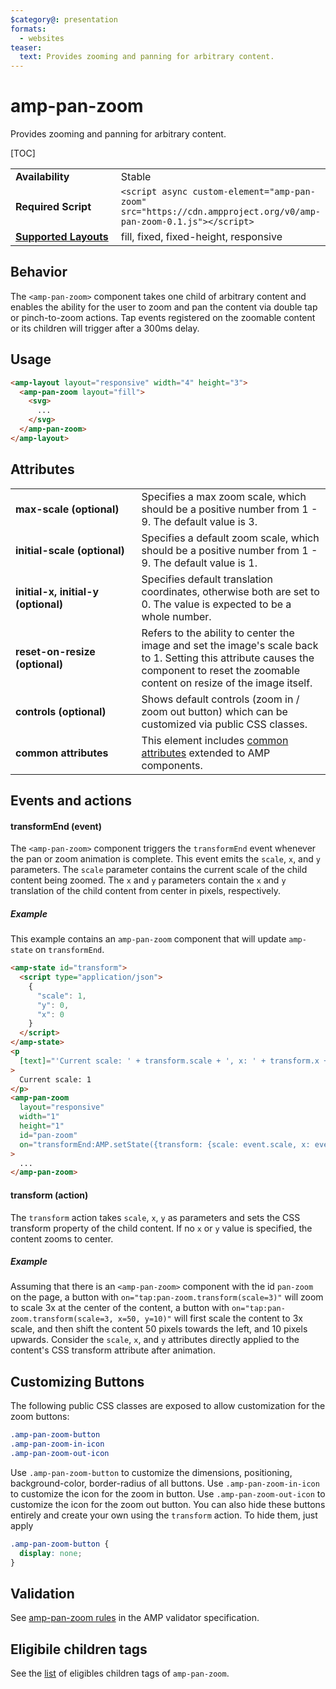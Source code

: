 ```yaml
---
$category@: presentation
formats:
  - websites
teaser:
  text: Provides zooming and panning for arbitrary content.
---
```


<!---
Copyright 2018 The AMP HTML Authors. All Rights Reserved.

Licensed under the Apache License, Version 2.0 (the "License");
you may not use this file except in compliance with the License.
You may obtain a copy of the License at

      http://www.apache.org/licenses/LICENSE-2.0

Unless required by applicable law or agreed to in writing, software
distributed under the License is distributed on an "AS-IS" BASIS,
WITHOUT WARRANTIES OR CONDITIONS OF ANY KIND, either express or implied.
See the License for the specific language governing permissions and
limitations under the License.
-->

# amp-pan-zoom

Provides zooming and panning for arbitrary content.

[TOC]

<table>
  <tr>
    <td width="40%"><strong>Availability</strong></td>
    <td>Stable</td>
  </tr>
  <tr>
    <td><strong>Required Script</strong></td>
    <td><code>&lt;script async custom-element="amp-pan-zoom" src="https://cdn.ampproject.org/v0/amp-pan-zoom-0.1.js">&lt;/script></code></td>
  </tr>
    <tr>
    <td><strong><a href="https://amp.dev/documentation/guides-and-tutorials/develop/style_and_layout/control_layout#the-layout-attribute">Supported Layouts</a></strong></td>
    <td>fill, fixed, fixed-height, responsive</td>
  </tr>
</table>

## Behavior

The `<amp-pan-zoom>` component takes one child of arbitrary content and enables
the ability for the user to zoom and pan the content via double tap or
pinch-to-zoom actions. Tap events registered on the zoomable content or its
children will trigger after a 300ms delay.

## Usage

```html
<amp-layout layout="responsive" width="4" height="3">
  <amp-pan-zoom layout="fill">
    <svg>
      ...
    </svg>
  </amp-pan-zoom>
</amp-layout>
```

## Attributes

<table>
  <tr>
    <td width="40%"><strong>max-scale (optional)</strong></td>
    <td>Specifies a max zoom scale, which should be a positive number from 1 - 9. The default value is 3.</td>
  </tr>
  <tr>
    <td width="40%"><strong>initial-scale (optional)</strong></td>
    <td>Specifies a default zoom scale, which should be a positive number from 1 - 9. The default value is 1.</td>
  </tr>
  <tr>
    <td width="40%"><strong>initial-x, initial-y (optional)</strong></td>
    <td>Specifies default translation coordinates, otherwise both are set to 0. The value is expected to be a whole number.</td>
  </tr>
  <tr>
    <td width="40%"><strong>reset-on-resize (optional)</strong></td>
    <td>Refers to the ability to center the image and set the image's scale back to 1. Setting this attribute causes the component to reset the zoomable content on resize of the image itself.</td>
  </tr>
  <tr>
    <td width="40%"><strong>controls (optional)</strong></td>
    <td>Shows default controls (zoom in / zoom out button) which can be customized via public CSS classes.</td>
  </tr>
  <tr>
    <td width="40%"><strong>common attributes</strong></td>
    <td>This element includes <a href="https://amp.dev/documentation/guides-and-tutorials/learn/common_attributes">common attributes</a> extended to AMP components.</td>
  </tr>
</table>

## Events and actions

#### transformEnd (event)

The `<amp-pan-zoom>` component triggers the `transformEnd` event whenever the
pan or zoom animation is complete. This event emits the `scale`, `x`, and `y`
parameters. The `scale` parameter contains the current scale of the child
content being zoomed. The `x` and `y` parameters contain the `x` and `y`
translation of the child content from center in pixels, respectively.

##### Example

This example contains an `amp-pan-zoom` component that will update `amp-state`
on `transformEnd`.

```html
<amp-state id="transform">
  <script type="application/json">
    {
      "scale": 1,
      "y": 0,
      "x": 0
    }
  </script>
</amp-state>
<p
  [text]="'Current scale: ' + transform.scale + ', x: ' + transform.x + ', y: ' + transform.y"
>
  Current scale: 1
</p>
<amp-pan-zoom
  layout="responsive"
  width="1"
  height="1"
  id="pan-zoom"
  on="transformEnd:AMP.setState({transform: {scale: event.scale, x: event.x, y: event.y}})"
>
  ...
</amp-pan-zoom>
```

#### transform (action)

The `transform` action takes `scale`, `x`, `y` as parameters and sets the CSS
transform property of the child content. If no `x` or `y` value is specified,
the content zooms to center.

##### Example

Assuming that there is an `<amp-pan-zoom>` component with the id `pan-zoom` on
the page, a button with `on="tap:pan-zoom.transform(scale=3)"` will zoom to
scale 3x at the center of the content, a button with
`on="tap:pan-zoom.transform(scale=3, x=50, y=10)"` will first scale the content
to 3x scale, and then shift the content 50 pixels towards the left, and 10
pixels upwards. Consider the `scale`, `x`, and `y` attributes directly applied
to the content's CSS transform attribute after animation.

## Customizing Buttons

The following public CSS classes are exposed to allow customization for the zoom
buttons:

```css
.amp-pan-zoom-button
.amp-pan-zoom-in-icon
.amp-pan-zoom-out-icon
```

Use `.amp-pan-zoom-button` to customize the dimensions, positioning,
background-color, border-radius of all buttons. Use `.amp-pan-zoom-in-icon` to
customize the icon for the zoom in button. Use `.amp-pan-zoom-out-icon` to
customize the icon for the zoom out button. You can also hide these buttons
entirely and create your own using the `transform` action. To hide them, just
apply

```css
.amp-pan-zoom-button {
  display: none;
}
```

## Validation

See
[amp-pan-zoom rules](https://github.com/ampproject/amphtml/blob/master/extensions/amp-pan-zoom/validator-amp-pan-zoom.protoascii)
in the AMP validator specification.

## Eligibile children tags

See the
[list](https://github.com/ampproject/amphtml/blob/e517ee7e58215ea8baaa04fa5c6b09bba9581549/extensions/amp-pan-zoom/0.1/amp-pan-zoom.js#L47)
of eligibles children tags of `amp-pan-zoom`.
